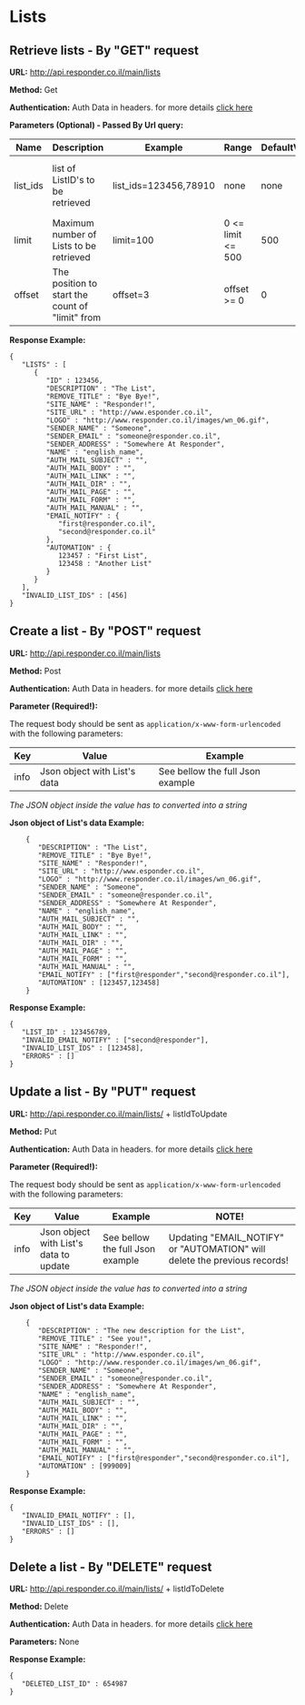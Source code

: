 # Lists

## Retrieve lists - By "GET" request

**URL:** http://api.responder.co.il/main/lists

**Method:** Get

**Authentication:** Auth Data in headers. for more details [click here](https://github.com/responder/restapi/tree/master/Authentication/ )

**Parameters (Optional) - Passed By Url query:**
  
  | Name     | Description | Example     | Range    | DefaultValue | Invalid Values | NOTE!                             |
  | ---------|-------------|-------------|----------|--------------|----------------|-----------------------------------|
  | list_ids | list of ListID's to be retrieved | list_ids=123456,78910 | none     | none         | Invalid ID's will be returned in a JSON array of "INVALID_LIST_IDS" | When used with "limit" or "offset" results are unpredictable
  | limit  | Maximum number of Lists to be retrieved | limit=100 | 0 <= limit <= 500     | 500         | If parameter is not in range - default value will be used | 
  | offset | The position to start the count of "limit" from | offset=3 | offset >= 0     | 0         | |   

**Response Example:**

    {
       "LISTS" : [
          {
             "ID" : 123456,
             "DESCRIPTION" : "The List",
             "REMOVE_TITLE" : "Bye Bye!",
             "SITE_NAME" : "Responder!",
             "SITE_URL" : "http://www.esponder.co.il",
             "LOGO" : "http://www.responder.co.il/images/wn_06.gif",
             "SENDER_NAME" : "Someone",
             "SENDER_EMAIL" : "someone@responder.co.il",
             "SENDER_ADDRESS" : "Somewhere At Responder",
             "NAME" : "english_name",
             "AUTH_MAIL_SUBJECT" : "",
             "AUTH_MAIL_BODY" : "",
             "AUTH_MAIL_LINK" : "",
             "AUTH_MAIL_DIR" : "",
             "AUTH_MAIL_PAGE" : "",
             "AUTH_MAIL_FORM" : "",
             "AUTH_MAIL_MANUAL" : "",
             "EMAIL_NOTIFY" : {
                "first@responder.co.il",
                "second@responder.co.il"
             },
             "AUTOMATION" : {
                123457 : "First List",
                123458 : "Another List"
             }
          }
       ],
       "INVALID_LIST_IDS" : [456]
    }
    
    

## Create a list - By "POST" request

**URL:** http://api.responder.co.il/main/lists

**Method:** Post

**Authentication:** Auth Data in headers. for more details [click here](https://github.com/responder/restapi/tree/master/Authentication/ )

**Parameter (Required!):**

The request body should be sent as `application/x-www-form-urlencoded` with the following parameters:

  | Key     | Value | Example |
  | ---------|-------------|---------|
  | info | Json object with List's data | See bellow the full Json example |

*The JSON object inside the value has to converted into a string*

**Json object of List's data Example:**
        
        {
           "DESCRIPTION" : "The List",
           "REMOVE_TITLE" : "Bye Bye!",
           "SITE_NAME" : "Responder!",
           "SITE_URL" : "http://www.esponder.co.il",
           "LOGO" : "http://www.responder.co.il/images/wn_06.gif",
           "SENDER_NAME" : "Someone",
           "SENDER_EMAIL" : "someone@responder.co.il",
           "SENDER_ADDRESS" : "Somewhere At Responder",
           "NAME" : "english_name",
           "AUTH_MAIL_SUBJECT" : "",
           "AUTH_MAIL_BODY" : "",
           "AUTH_MAIL_LINK" : "",
           "AUTH_MAIL_DIR" : "",
           "AUTH_MAIL_PAGE" : "",
           "AUTH_MAIL_FORM" : "",
           "AUTH_MAIL_MANUAL" : "",
           "EMAIL_NOTIFY" : ["first@responder","second@responder.co.il"],
           "AUTOMATION" : [123457,123458]
        }

**Response Example:**

    {
       "LIST_ID" : 123456789,
       "INVALID_EMAIL_NOTIFY" : ["second@responder"],
       "INVALID_LIST_IDS" : [123458],
       "ERRORS" : []
    }
    

## Update a list - By "PUT" request

**URL:** http://api.responder.co.il/main/lists/ + listIdToUpdate

**Method:** Put

**Authentication:** Auth Data in headers. for more details [click here](https://github.com/responder/restapi/tree/master/Authentication/ )

**Parameter (Required!):**

The request body should be sent as `application/x-www-form-urlencoded` with the following parameters:
  
  | Key     | Value | Example | NOTE! |
  | ---------|-------------|---------|-------|
  | info | Json object with List's data to update | See bellow the full Json example | Updating "EMAIL_NOTIFY" or "AUTOMATION" will delete the previous records!
  
*The JSON object inside the value has to converted into a string*

**Json object of List's data Example:**
        
        {
           "DESCRIPTION" : "The new description for the List",
           "REMOVE_TITLE" : "See you!",
           "SITE_NAME" : "Responder!",
           "SITE_URL" : "http://www.esponder.co.il",
           "LOGO" : "http://www.responder.co.il/images/wn_06.gif",
           "SENDER_NAME" : "Someone",
           "SENDER_EMAIL" : "someone@responder.co.il",
           "SENDER_ADDRESS" : "Somewhere At Responder",
           "NAME" : "english_name",
           "AUTH_MAIL_SUBJECT" : "",
           "AUTH_MAIL_BODY" : "",
           "AUTH_MAIL_LINK" : "",
           "AUTH_MAIL_DIR" : "",
           "AUTH_MAIL_PAGE" : "",
           "AUTH_MAIL_FORM" : "",
           "AUTH_MAIL_MANUAL" : "",
           "EMAIL_NOTIFY" : ["first@responder","second@responder.co.il"],
           "AUTOMATION" : [999009]
        }

**Response Example:**

    {
       "INVALID_EMAIL_NOTIFY" : [],
       "INVALID_LIST_IDS" : [],
       "ERRORS" : []
    }
    

## Delete a list - By "DELETE" request

**URL:** http://api.responder.co.il/main/lists/ + listIdToDelete

**Method:** Delete

**Authentication:** Auth Data in headers. for more details [click here](https://github.com/responder/restapi/tree/master/Authentication/ )

**Parameters:** None

**Response Example:**

    {
       "DELETED_LIST_ID" : 654987
    }